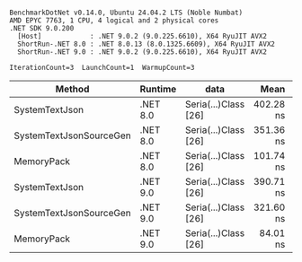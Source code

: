 ```

BenchmarkDotNet v0.14.0, Ubuntu 24.04.2 LTS (Noble Numbat)
AMD EPYC 7763, 1 CPU, 4 logical and 2 physical cores
.NET SDK 9.0.200
  [Host]            : .NET 9.0.2 (9.0.225.6610), X64 RyuJIT AVX2
  ShortRun-.NET 8.0 : .NET 8.0.13 (8.0.1325.6609), X64 RyuJIT AVX2
  ShortRun-.NET 9.0 : .NET 9.0.2 (9.0.225.6610), X64 RyuJIT AVX2

IterationCount=3  LaunchCount=1  WarmupCount=3  

```
| Method                  | Runtime  | data                 | Mean      | Error     | StdDev   | Min       | Max       | Gen0   | Allocated |
|------------------------ |--------- |--------------------- |----------:|----------:|---------:|----------:|----------:|-------:|----------:|
| SystemTextJson          | .NET 8.0 | Seria(...)Class [26] | 402.28 ns | 23.319 ns | 1.278 ns | 401.16 ns | 403.67 ns | 0.0196 |     328 B |
| SystemTextJsonSourceGen | .NET 8.0 | Seria(...)Class [26] | 351.36 ns | 18.814 ns | 1.031 ns | 350.21 ns | 352.21 ns | 0.0219 |     368 B |
| MemoryPack              | .NET 8.0 | Seria(...)Class [26] | 101.74 ns | 20.841 ns | 1.142 ns | 100.62 ns | 102.90 ns | 0.0076 |     128 B |
| SystemTextJson          | .NET 9.0 | Seria(...)Class [26] | 390.71 ns | 18.975 ns | 1.040 ns | 389.85 ns | 391.87 ns | 0.0196 |     328 B |
| SystemTextJsonSourceGen | .NET 9.0 | Seria(...)Class [26] | 321.60 ns | 26.112 ns | 1.431 ns | 320.16 ns | 323.02 ns | 0.0219 |     368 B |
| MemoryPack              | .NET 9.0 | Seria(...)Class [26] |  84.01 ns |  6.966 ns | 0.382 ns |  83.70 ns |  84.44 ns | 0.0076 |     128 B |
